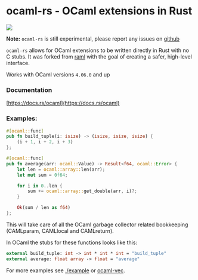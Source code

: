 # ocaml-rs - OCaml extensions in Rust

<a href="https://crates.io/crates/ocaml">
    <img src="https://img.shields.io/crates/v/ocaml.svg">
</a>

**Note:** `ocaml-rs` is still experimental, please report any issues on [github](https://github.com/zshipko/ocaml-rs/issues)

`ocaml-rs` allows for OCaml extensions to be written directly in Rust with no C stubs. It was forked from [raml](https://crates.io/crates/raml) with the goal of creating a safer, high-level interface.

Works with OCaml versions `4.06.0` and up

### Documentation

[https://docs.rs/ocaml](https://docs.rs/ocaml)

### Examples:

```rust
#[ocaml::func]
pub fn build_tuple(i: isize) -> (isize, isize, isize) {
    (i + 1, i + 2, i + 3)
};

#[ocaml::func]
pub fn average(arr: ocaml::Value) -> Result<f64, ocaml::Error> {
    let len = ocaml::array::len(arr);
    let mut sum = 0f64;

    for i in 0..len {
        sum += ocaml::array::get_double(arr, i)?;
    }

    Ok(sum / len as f64)
};
```

This will take care of all the OCaml garbage collector related bookkeeping (CAMLparam, CAMLlocal and CAMLreturn).

In OCaml the stubs for these functions looks like this:

```ocaml
external build_tuple: int -> int * int * int = "build_tuple"
external average: float array -> float = "average"
```

For more examples see [./example](https://github.com/zshipko/ocaml-rs/blob/master/example) or [ocaml-vec](https://github.com/zshipko/ocaml-vec).
